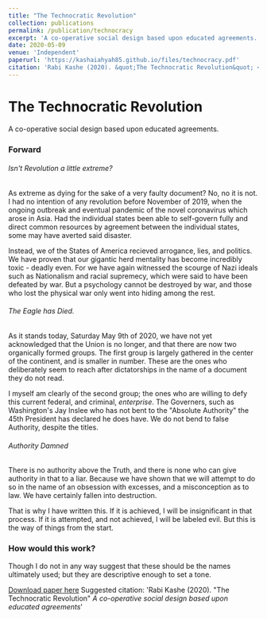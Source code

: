 ```yaml
---
title: "The Technocratic Revolution"
collection: publications
permalink: /publication/technocracy
excerpt: 'A co-operative social design based upon educated agreements.'
date: 2020-05-09
venue: 'Independent'
paperurl: 'https://kashaiahyah85.github.io/files/technocracy.pdf'
citation: 'Rabi Kashe (2020). &quot;The Technocratic Revolution&quot; <i>A co-operative social design based upon educated agreements</i>'
---
```



# The Technocratic Revolution
A co-operative social design based upon educated agreements.

### Forward

###### Isn't Revolution a little extreme?
As extreme as dying for the sake of a very faulty document? No, no it is not. I had no intention of any revolution before November of 2019, when the ongoing outbreak and eventual pandemic of the novel coronavirus which arose in Asia. Had the individual states been able to self-govern fully and direct common resources by agreement between the individual states, some may have averted said disaster. 

Instead, we of the States of America recieved arrogance, lies, and politics. We have proven that our gigantic herd mentality has become incredibly toxic - deadly even. For we have again witnessed the scourge of Nazi ideals such as Nationalism and racial supremecy, which were said to have been defeated by war. But a psychology cannot be destroyed by war, and those who lost the physical war only went into hiding among the rest.

###### The Eagle has Died.
As it stands today, Saturday May 9th of 2020, we have not yet acknowledged that the Union is no longer, and that there are now two organically formed groups. The first group is largely gathered in the center of the continent, and is smaller in number. These are the ones who deliberately seem to reach after dictatorships in the name of a document they do not read. 

I myself am clearly of the second group; the ones who are willing to defy this current federal, and criminal, _enterprise_. The Governers, such as Washington's Jay Inslee who has not bent to the "Absolute Authority" the 45th President has declared he does have. We do not bend to false Authority, despite the titles. 

###### Authority Damned
There is no authority above the Truth, and there is none who can give authority in that to a liar. Because we have shown that we will attempt to do so in the name of an obsession with excesses, and a misconception as to law. We have certainly fallen into destruction.

That is why I have written this. If it is achieved, I will be insignificant in that process. If it is attempted, and not achieved, I will be labeled evil. But this is the way of things from the start.


### How would this work?
Though I do not in any way suggest that these should be the names ultimately used; but they are descriptive enough to set a tone.


[Download paper here](http://kashaiahyah85.github.io/files/technocracy.pdf)
Suggested citation: 'Rabi Kashe (2020). &quot;The Technocratic Revolution&quot; <i>A co-operative social design based upon educated agreements</i>'
